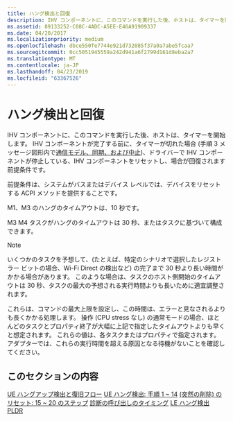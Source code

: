 ```yaml
---
title: ハング検出と回復
description: IHV コンポーネントに、このコマンドを実行した後、ホストは、タイマーを開始します。
ms.assetid: 89133252-C08C-4ADC-A5EE-E46A91909337
ms.date: 04/20/2017
ms.localizationpriority: medium
ms.openlocfilehash: dbce550fe7744e921d732085f37a0a7abe5fcaa7
ms.sourcegitcommit: 0cc5051945559a242d941a6f2799d161d8eba2a7
ms.translationtype: MT
ms.contentlocale: ja-JP
ms.lasthandoff: 04/23/2019
ms.locfileid: "63367526"
---
```

# <a name="hang-detection-and-recovery"></a>ハング検出と回復


IHV コンポーネントに、このコマンドを実行した後、ホストは、タイマーを開始します。 IHV コンポーネントが完了する前に、タイマーが切れた場合 (手順 3 メッセージ図形内で[通信モデル、同期、および中止](wdi-communication-model.md))、ドライバーで IHV コンポーネントが停止している、IHV コンポーネントをリセットし、場合が回復されます前提条件です。

前提条件は、システムがバスまたはデバイス レベルでは、デバイスをリセットする ACPI メソッドを提供することです。

M1、M3 のハングのタイムアウトは、10 秒です。

M3 M4 タスクがハングのタイムアウトは 30 秒、またはタスクに基づいて構成できます。

> [!NOTE]
> いくつかのタスクを予想して、(たとえば、特定のシナリオで選択したレジストラー ビットの場合、Wi-Fi Direct の検出など) の完了まで 30 秒より長い時間がかかる場合があります。 このような場合は、タスクのホスト側開始のタイムアウトは 30 秒、タスクの最大の予想される実行時間よりも長いために適宜調整されます。 

これらは、コマンドの最大上限を設定し、この時間は、エラーと見なされるよりも長くかかる処理します。 操作 (CPU stress なし) の通常モードの場合、ほとんどのタスクとプロパティ終了が大幅に上記で指定したタイムアウトよりも早くと想定されます。 これらの値は、各タスクまたはプロパティで指定されます。 アダプターでは、これらの実行時間を超える原因となる待機がないことを確認してください。

## <a name="in-this-section"></a>このセクションの内容

[UE ハングアップ検出と復旧フロー](wdi-ue-hang-detection-and-recovery-flow.md)
[UE ハング検出: 手順 1 ~ 14](wdi-ue-hang-detection--step-1-to-step-14.md)
[(突然の削除) のリセット: 15 ~ 20 のステップ](wdi-reset--surprise-remove---steps-15-20.md)
 [診断の呼び出しのタイミング](wdi-timings-for-diagnose-call.md)
[LE ハング検出](wdi-le-hang-detection.md)
[PLDR](wdi-pldr-and-fldr.md)
 

 






